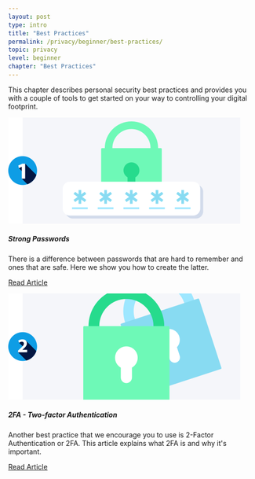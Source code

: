 ```yaml
---
layout: post
type: intro
title: "Best Practices"
permalink: /privacy/beginner/best-practices/
topic: privacy
level: beginner
chapter: "Best Practices"
---
```


This chapter describes personal security best practices and provides you with a couple of tools to get started on your way to controlling your digital footprint. 


<div class="row mt-5">
    <div class="col-md-3">
        <img src="/assets/post_files/privacy/beginner/best-practices/strong_password.svg" alt="Strong Passwords" />
    </div>
    <div class="col-md-9">
        <h5 class="intro-article-title">Strong Passwords</h5>
        <p class="mb-1">
            There is a difference between passwords that are hard to remember and ones that are safe. Here we show you how to create the latter.
        </p>
        <p class="mb-0">
            <a class="font-weight-bold" href="{{ site.baseurl }}{% post_url /privacy/beginner/2023-03-02-strong-passwords %}">Read Article</a>
        </p>
    </div>
</div>

<div class="row mt-5">
    <div class="col-md-3">
        <img src="/assets/post_files/privacy/beginner/best-practices/2fa.svg" alt="2FA - Two-factor Authentication" />
    </div>
    <div class="col-md-9">
        <h5 class="intro-article-title">2FA - Two-factor Authentication</h5>
        <p class="mb-1">
            Another best practice that we encourage you to use is 2-Factor Authentication or 2FA. This article explains what 2FA is and why it's important.
        </p>
        <p class="mb-0">
            <a class="font-weight-bold" href="{{ site.baseurl }}{% post_url /privacy/beginner/2023-03-03-2fa-two-factor-authentication %}">Read Article</a>
        </p>
    </div>
</div>
